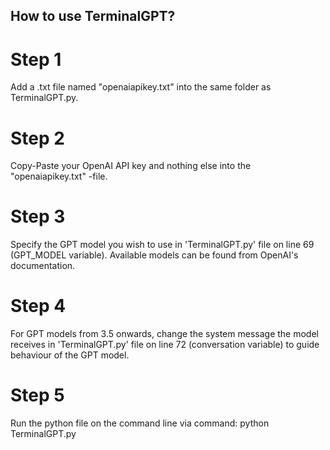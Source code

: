 ## How to use TerminalGPT?
# Step 1
Add a .txt file named "openaiapikey.txt" into the same folder as TerminalGPT.py.
# Step 2
Copy-Paste your OpenAI API key and nothing else into the "openaiapikey.txt" -file.
# Step 3
Specify the GPT model you wish to use in 'TerminalGPT.py' file on line 69 (GPT_MODEL variable). Available models can be found from OpenAI's documentation.
# Step 4
For GPT models from 3.5 onwards, change the system message the model receives in 'TerminalGPT.py' file on line 72 (conversation variable) to guide behaviour of the GPT model.
# Step 5
Run the python file on the command line via command: python TerminalGPT.py 
